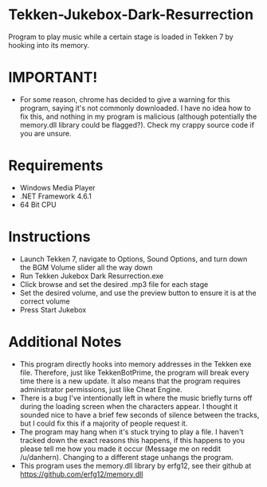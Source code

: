 # Tekken-Jukebox-Dark-Resurrection
Program to play music while a certain stage is loaded in Tekken 7 by hooking into its memory.

# IMPORTANT! 
* For some reason, chrome has decided to give a warning for this program, saying it's not commonly downloaded. I have no idea how to fix this, and nothing in my program is malicious (although potentially the memory.dll library could be flagged?). Check my crappy source code if you are unsure.



# Requirements
* Windows Media Player
* .NET Framework 4.6.1
* 64 Bit CPU

# Instructions
* Launch Tekken 7, navigate to Options, Sound Options, and turn down the BGM Volume slider all the way down
* Run Tekken Jukebox Dark Resurrection.exe
* Click browse and set the desired .mp3 file for each stage
* Set the desired volume, and use the preview button to ensure it is at the correct volume
* Press Start Jukebox

# Additional Notes 
* This program directly hooks into memory addresses in the Tekken exe file. Therefore, just like TekkenBotPrime, the program will break every time there is a new update. It also means that the program requires administrator permissions, just like Cheat Engine.
* There is a bug I've intentionally left in where the music briefly turns off during the loading screen when the characters appear. I thought it sounded nice to have a brief few seconds of silence between the tracks, but I could fix this if a majority of people request it.
* The program may hang when it's stuck trying to play a file. I haven't tracked down the exact reasons this happens, if this happens to you please tell me how you made it occur (Message me on reddit /u/danhern). Changing to a different stage unhangs the program.
* This program uses the memory.dll library by erfg12, see their github at https://github.com/erfg12/memory.dll 

